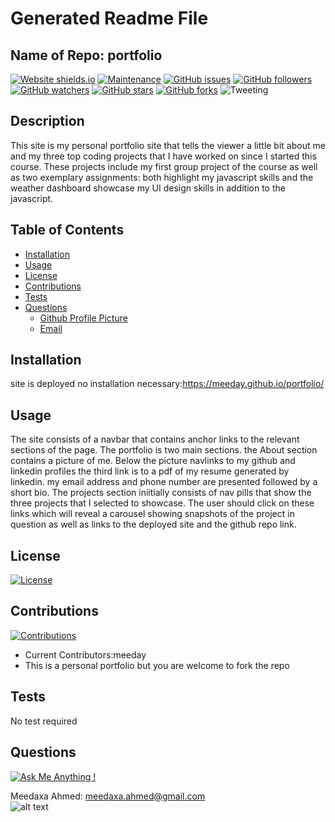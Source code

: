 
  # **Generated Readme File**

  ## Name of Repo: portfolio

  [![Website shields.io](https://img.shields.io/website-up-down-green-red/http/shields.io.svg)](http://shields.io/) [![Maintenance](https://img.shields.io/badge/Maintained%3F-yes-green.svg)](https://shields.io/) 
  [![GitHub issues](https://img.shields.io/github/issues/meeday/portfolio.svg)](https://GitHub.com/meeday/portfolio/issues/)
  [![GitHub followers](https://img.shields.io/github/followers/meeday.svg?style=social&label=Follow&maxAge=2592000)](https://github.com/meeday?tab=followers)
  [![GitHub watchers](https://img.shields.io/github/watchers/meeday/portfolio.svg?style=social&label=Watch&maxAge=2592000)](https://GitHub.com/meeday/portfolio/watchers/)
  [![GitHub stars](https://img.shields.io/github/stars/meeday/portfolio.svg?style=social&label=Star&maxAge=2592000)](https://GitHub.com/meeday/portfolio/stargazers/)
  [![GitHub forks](https://img.shields.io/github/forks/meeday/portfolio.svg?style=social&label=Fork&maxAge=2592000)](https://GitHub.com/meeday/portfolio/network/)
  ![Tweeting](https://img.shields.io/twitter/url/http/shields.io.svg?style=social)

  ## __Description__
  This site is my personal portfolio site that tells the viewer a little bit about me and my three top coding projects that I have worked on since I started this course. These projects include my first group project of the course as well as two exemplary assignments: both highlight my javascript skills and the weather dashboard showcase my UI design skills in addition to the javascript.
  
  ## __Table of Contents__
  * [Installation](#installation)
  * [Usage](#usage)
  * [License](#license)
  * [Contributions](#contributions)
  * [Tests](#tests)
  * [Questions](#questions)
    *   [Github Profile Picture](#githubprofile)
    *   [Email](#email)

  ## __Installation__
  site is deployed no installation necessary:https://meeday.github.io/portfolio/
  
  ## __Usage__
  The site consists of a navbar that contains anchor links to the relevant sections of the page. The portfolio is two main sections. the About section contains a picture of me. Below the picture navlinks to my github and linkedin profiles the third link is to a pdf of my resume generated by linkedin. my email address and phone number are presented followed by a short bio. The projects section iniitially consists of nav pills that show the three projects that I selected to showcase. The user should click on these links which will reveal a carousel showing snapshots of the project in question as well as links to the deployed site and the github repo link.
  
  ## __License__
  [![License](https://img.shields.io/badge/License-None-Red.svg)](http://shields.io/) 
  
  ## __Contributions__
  [![Contributions](https://img.shields.io/badge/contributions-Not%20Allowed-red.svg)](https://shields.io/)
  - Current Contributors:meeday
  - This is a personal portfolio but you are welcome to fork the repo
  
  ## __Tests__
  No test required

  ## __Questions__

  [![Ask Me Anything !](https://img.shields.io/badge/Ask%20me-anything-1abc9c.svg)](https://GitHub.com"/meeday)

 Meedaxa Ahmed:    meedaxa.ahmed@gmail.com  
 ![alt text](https://avatars3.githubusercontent.com/u/59993824?v=4 "Profile pic")     
  